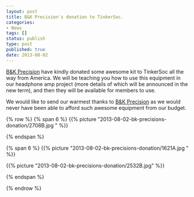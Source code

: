 ```yaml
---
layout: post
title: B&K Precision's donation to TinkerSoc.
categories:
- News
tags: []
status: publish
type: post
published: true
date: 2013-08-02
---
```

[B&amp;K Precision](http://www.bkprecision.com/) have kindly donated some
awesome kit to TinkerSoc all the way from America. We will be teaching you how
to use this equipment in our headphone amp project (more details of which will
be announced in the new term), and then they will be available for members to
use.

We would like to send our warmest thanks to
[B&amp;K Precision](http://www.bkprecision.com/) as we would never have been able to
afford such awesome equipment from our budget.

{% row %}
{% span 6 %}
{{% picture "2013-08-02-bk-precisions-donation/2708B.jpg " %}}
<!-- col1 -->
{% endspan %}

{% span 6 %}
{{% picture "2013-08-02-bk-precisions-donation/1621A.jpg " %}}

{{% picture "2013-08-02-bk-precisions-donation/2532B.jpg" %}}
<!-- col2 -->
{% endspan %}

{% endrow %}
